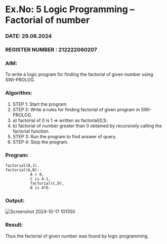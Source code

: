 # Ex.No: 5   Logic Programming – Factorial of number   
### DATE: 29.08.2024                                                                           
### REGISTER NUMBER : 212222060207
### AIM: 
To  write  a logic program for finding the factorial of given number using SWI-PROLOG. 
### Algorithm:
1. STEP 1: Start the program
2. STEP 2:  Write a rules for finding factorial of given program in SWI-PROLOG.
3.   a)	factorial of 0 is 1 => written as factorial(0,1).
4.   b)	factorial of number greater than 0 obtained by recursively calling the factorial    function.
5. STEP 3: Run the program  to find answer of  query.
6. STEP 4: Stop the program.

### Program:
```
factorial(0,1).
factorial(A,B):-  
           A > 0, 
           C is A-1,
           factorial(C,D),
           B is A*D.
```



### Output:
![Screenshot 2024-10-17 101350](https://github.com/user-attachments/assets/c964eed1-0d63-492b-813e-58f053716f97)





### Result:
Thus the factorial of given number was found by logic programming. 

